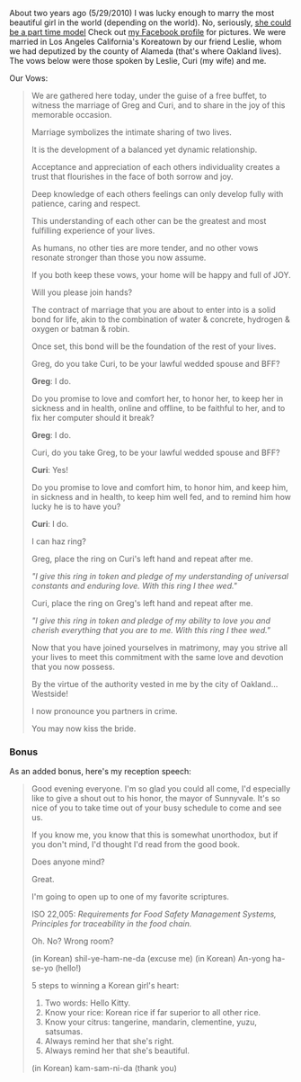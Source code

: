 About two years ago (5/29/2010) I was lucky enough to marry the most beautiful
girl in the world (depending on the world). No, seriously, [she could be a
part time model](http://www.youtube.com/watch?v=lmDTSQtK20c) Check out [my
Facebook profile](http://www.facebook.com/ampledata) for pictures. We were
married in Los Angeles California's Koreatown by our friend Leslie, whom we
had deputized by the county of Alameda (that's where Oakland lives). The
vows below were those spoken by Leslie, Curi (my wife) and me.

Our Vows:
> We are gathered here today, under the guise of a free buffet, to witness the
> marriage of Greg and Curi, and to share in the joy of this memorable occasion.
>
>
> Marriage symbolizes the intimate sharing of two lives.
>
>
> It is the development of a balanced yet dynamic relationship.
>
>
> Acceptance and appreciation of each others individuality creates a trust
> that flourishes in the face of both sorrow and joy.
>
>
> Deep knowledge of each others feelings can only develop fully with
> patience, caring and respect.
>
> 
> This understanding of each other can be the greatest and most
> fulfilling experience of your lives.
>
> 
> As humans, no other ties are more tender, and no other vows resonate
> stronger than those you now assume.
>
>
> If you both keep these vows, your home will be happy and full of JOY.
>
>
> Will you please join hands?
>
> 
> The contract of marriage that you are about to enter into is a solid bond
> for life, akin to the combination of water & concrete, hydrogen & oxygen or
> batman & robin.
>
> 
> Once set, this bond will be the foundation of the rest of your lives.
>
> 
> Greg, do you take Curi, to be your lawful wedded spouse and BFF?
>
> 
> **Greg**: I do.
>
> 
> Do you promise to love and comfort her, to honor her, to keep her in
> sickness and in health, online and offline, to be faithful to her, and to
> fix her computer should it break?
>
> 
> **Greg**: I do.
> 
>
> Curi, do you take Greg, to be your lawful wedded spouse and BFF?
> 
>
> **Curi**: Yes!
> 
>
> Do you promise to love and comfort him, to honor him, and keep him, in
> sickness and in health, to keep him well fed, and to remind him how
> lucky he is to have you?
>
>
> **Curi**: I do.
>
>
> I can haz ring?
>
>
> Greg, place the ring on Curi's left hand and repeat after me.
>
>
> *"I give this ring in token and pledge of my understanding of universal
> constants and enduring love. With this ring I thee wed."*
>
>
> Curi, place the ring on Greg's left hand and repeat after me.
>
>
> *"I give this ring in token and pledge of my ability to love you and
> cherish everything that you are to me. With this ring I thee wed."*
>
>
> Now that you have joined yourselves in matrimony, may you strive all your
> lives to meet this commitment with the same love and devotion that you now
> possess.
>
>
> By the virtue of the authority vested in me by the city of Oakland...
> Westside!
>
>
> I now pronounce you partners in crime.
>
>
> You may now kiss the bride.


### Bonus
As an added bonus, here's my reception speech:

> Good evening everyone. I'm so glad you could all come, I'd especially like
> to give a shout out to his honor, the mayor of Sunnyvale. It's so nice of
> you to take time out of your busy schedule to come and see us.
>
>
> If you know me, you know that this is somewhat unorthodox, but if you
> don't mind, I'd thought I'd read from the good book.
>
>
> Does anyone mind?
>
>
> Great.
>
>
> I'm going to open up to one of my favorite scriptures.
>
>
> ISO 22,005: *Requirements for Food Safety Management Systems, Principles
> for traceability in the food chain.*
>
>
> Oh. No? Wrong room?
>
>
> (in Korean) shil-ye-ham-ne-da (excuse me)
> (in Korean) An-yong ha-se-yo (hello!)
>
>
> 5 steps to winning a Korean girl's heart:
>
> 1.  Two words: Hello Kitty.
> 2. Know your rice: Korean rice if far superior to all other rice.
> 3. Know your citrus: tangerine, mandarin, clementine, yuzu, satsumas.
> 4. Always remind her that she's right.
> 5. Always remind her that she's beautiful.
>
>
> (in Korean) kam-sam-ni-da (thank you)
